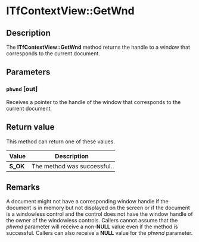 # ITfContextView::GetWnd

## Description

The **ITfContextView::GetWnd** method returns the handle to a window that corresponds to the current document.

## Parameters

### `phwnd` [out]

Receives a pointer to the handle of the window that corresponds to the current document.

## Return value

This method can return one of these values.

| Value | Description |
| --- | --- |
| **S_OK** | The method was successful. |

## Remarks

A document might not have a corresponding window handle if the document is in memory but not displayed on the screen or if the document is a windowless control and the control does not have the window handle of the owner of the windowless controls. Callers cannot assume that the *phwnd* parameter will receive a non-**NULL** value even if the method is successful. Callers can also receive a **NULL** value for the *phwnd* parameter.